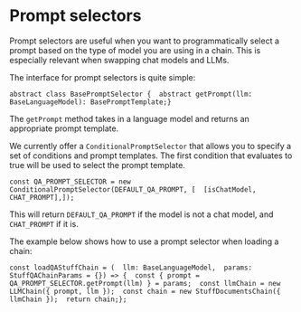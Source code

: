 Prompt selectors
================

Prompt selectors are useful when you want to programmatically select a prompt based on the type of model you are using in a chain. This is especially relevant when swapping chat models and LLMs.

The interface for prompt selectors is quite simple:

    abstract class BasePromptSelector {  abstract getPrompt(llm: BaseLanguageModel): BasePromptTemplate;}

The `getPrompt` method takes in a language model and returns an appropriate prompt template.

We currently offer a `ConditionalPromptSelector` that allows you to specify a set of conditions and prompt templates. The first condition that evaluates to true will be used to select the prompt template.

    const QA_PROMPT_SELECTOR = new ConditionalPromptSelector(DEFAULT_QA_PROMPT, [  [isChatModel, CHAT_PROMPT],]);

This will return `DEFAULT_QA_PROMPT` if the model is not a chat model, and `CHAT_PROMPT` if it is.

The example below shows how to use a prompt selector when loading a chain:

    const loadQAStuffChain = (  llm: BaseLanguageModel,  params: StuffQAChainParams = {}) => {  const { prompt = QA_PROMPT_SELECTOR.getPrompt(llm) } = params;  const llmChain = new LLMChain({ prompt, llm });  const chain = new StuffDocumentsChain({ llmChain });  return chain;};